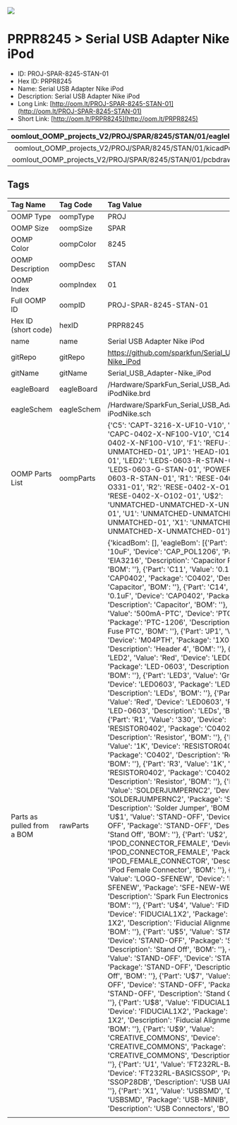 


  
![][im]
# PRPR8245 > Serial USB Adapter Nike iPod

- ID: PROJ-SPAR-8245-STAN-01
- Hex ID: PRPR8245
- Name: Serial USB Adapter Nike iPod
- Description: Serial USB Adapter Nike iPod
- Long Link: [http://oom.lt/PROJ-SPAR-8245-STAN-01](http://oom.lt/PROJ-SPAR-8245-STAN-01)
- Short Link: [http://oom.lt/PRPR8245](http://oom.lt/PRPR8245)
  

|oomlout_OOMP_projects_V2/PROJ/SPAR/8245/STAN/01/eagleImage.png|oomlout_OOMP_projects_V2/PROJ/SPAR/8245/STAN/01/eagleSchemImage.png|oomlout_OOMP_projects_V2/PROJ/SPAR/8245/STAN/01/kicadPcb3dFront.png|oomlout_OOMP_projects_V2/PROJ/SPAR/8245/STAN/01/kicadPcb3dBack.png|
| :---: | :---: | :---: | :---: |
|oomlout_OOMP_projects_V2/PROJ/SPAR/8245/STAN/01/kicadPcb3d.png|oomlout_OOMP_projects_V2/PROJ/SPAR/8245/STAN/01/bomBack.png|oomlout_OOMP_projects_V2/PROJ/SPAR/8245/STAN/01/bomFront.png|oomlout_OOMP_projects_V2/PROJ/SPAR/8245/STAN/01/pcbdraw.svg|
|oomlout_OOMP_projects_V2/PROJ/SPAR/8245/STAN/01/pcbdrawBack.svg||||

## Tags
  

|Tag Name|Tag Code|Tag Value|
| :--- | :--- | :--- |
|OOMP Type|oompType|PROJ|
|OOMP Size|oompSize|SPAR|
|OOMP Color|oompColor|8245|
|OOMP Description|oompDesc|STAN|
|OOMP Index|oompIndex|01|
|Full OOMP ID|oompID|PROJ-SPAR-8245-STAN-01|
|Hex ID (short code)|hexID|PRPR8245|
|name|name|Serial USB Adapter Nike iPod|
|gitRepo|gitRepo|https://github.com/sparkfun/Serial_USB_Adapter-Nike_iPod|
|gitName|gitName|Serial_USB_Adapter-Nike_iPod|
|eagleBoard|eagleBoard|/Hardware/SparkFun_Serial_USB_Adapter-iPodNike.brd|
|eagleSchem|eagleSchem|/Hardware/SparkFun_Serial_USB_Adapter-iPodNike.sch|
|OOMP Parts List|oompParts|{'C5': 'CAPT-3216-X-UF10-V10', 'C11': 'CAPC-0402-X-NF100-V10', 'C14': 'CAPC-0402-X-NF100-V10', 'F1': 'REFU-1206-X-UNMATCHED-01', 'JP1': 'HEAD-I01-X-PI04-01', 'LED2': 'LEDS-0603-R-STAN-01', 'LED3': 'LEDS-0603-G-STAN-01', 'POWER': 'LEDS-0603-R-STAN-01', 'R1': 'RESE-0402-X-O331-01', 'R2': 'RESE-0402-X-O102-01', 'R3': 'RESE-0402-X-O102-01', 'U$2': 'UNMATCHED-UNMATCHED-X-UNMATCHED-01', 'U1': 'UNMATCHED-UNMATCHED-X-UNMATCHED-01', 'X1': 'UNMATCHED-UNMATCHED-X-UNMATCHED-01'}|
|Parts as pulled from a BOM|rawParts|{'kicadBom': [], 'eagleBom': [{'Part': 'C5', 'Value': '10uF', 'Device': 'CAP_POL1206', 'Package': 'EIA3216', 'Description': 'Capacitor Polarized', 'BOM': ''}, {'Part': 'C11', 'Value': '0.1uF', 'Device': 'CAP0402', 'Package': 'C0402', 'Description': 'Capacitor', 'BOM': ''}, {'Part': 'C14', 'Value': '0.1uF', 'Device': 'CAP0402', 'Package': 'C0402', 'Description': 'Capacitor', 'BOM': ''}, {'Part': 'F1', 'Value': '500mA-PTC', 'Device': 'PTCSMD', 'Package': 'PTC-1206', 'Description': 'Resettable Fuse PTC', 'BOM': ''}, {'Part': 'JP1', 'Value': '', 'Device': 'M04PTH', 'Package': '1X04', 'Description': 'Header 4', 'BOM': ''}, {'Part': 'LED2', 'Value': 'Red', 'Device': 'LED0603', 'Package': 'LED-0603', 'Description': 'LEDs', 'BOM': ''}, {'Part': 'LED3', 'Value': 'Green', 'Device': 'LED0603', 'Package': 'LED-0603', 'Description': 'LEDs', 'BOM': ''}, {'Part': 'POWER', 'Value': 'Red', 'Device': 'LED0603', 'Package': 'LED-0603', 'Description': 'LEDs', 'BOM': ''}, {'Part': 'R1', 'Value': '330', 'Device': 'RESISTOR0402', 'Package': 'C0402', 'Description': 'Resistor', 'BOM': ''}, {'Part': 'R2', 'Value': '1K', 'Device': 'RESISTOR0402', 'Package': 'C0402', 'Description': 'Resistor', 'BOM': ''}, {'Part': 'R3', 'Value': '1K', 'Device': 'RESISTOR0402', 'Package': 'C0402', 'Description': 'Resistor', 'BOM': ''}, {'Part': 'SJ1', 'Value': 'SOLDERJUMPERNC2', 'Device': 'SOLDERJUMPERNC2', 'Package': 'SJ_2S', 'Description': 'Solder Jumper', 'BOM': ''}, {'Part': 'U$1', 'Value': 'STAND-OFF', 'Device': 'STAND-OFF', 'Package': 'STAND-OFF', 'Description': 'Stand Off', 'BOM': ''}, {'Part': 'U$2', 'Value': 'IPOD_CONNECTOR_FEMALE', 'Device': 'IPOD_CONNECTOR_FEMALE', 'Package': 'IPOD_FEMALE_CONNECTOR', 'Description': 'iPod Female Connector', 'BOM': ''}, {'Part': 'U$3', 'Value': 'LOGO-SFENEW', 'Device': 'LOGO-SFENEW', 'Package': 'SFE-NEW-WEBLOGO', 'Description': 'Spark Fun Electronics PCB Logo', 'BOM': ''}, {'Part': 'U$4', 'Value': 'FIDUCIAL1X2', 'Device': 'FIDUCIAL1X2', 'Package': 'FIDUCIAL-1X2', 'Description': 'Fiducial Alignment Points', 'BOM': ''}, {'Part': 'U$5', 'Value': 'STAND-OFF', 'Device': 'STAND-OFF', 'Package': 'STAND-OFF', 'Description': 'Stand Off', 'BOM': ''}, {'Part': 'U$6', 'Value': 'STAND-OFF', 'Device': 'STAND-OFF', 'Package': 'STAND-OFF', 'Description': 'Stand Off', 'BOM': ''}, {'Part': 'U$7', 'Value': 'STAND-OFF', 'Device': 'STAND-OFF', 'Package': 'STAND-OFF', 'Description': 'Stand Off', 'BOM': ''}, {'Part': 'U$8', 'Value': 'FIDUCIAL1X2', 'Device': 'FIDUCIAL1X2', 'Package': 'FIDUCIAL-1X2', 'Description': 'Fiducial Alignment Points', 'BOM': ''}, {'Part': 'U$9', 'Value': 'CREATIVE_COMMONS', 'Device': 'CREATIVE_COMMONS', 'Package': 'CREATIVE_COMMONS', 'Description': '', 'BOM': ''}, {'Part': 'U1', 'Value': 'FT232RL-BASICSSOP', 'Device': 'FT232RL-BASICSSOP', 'Package': 'SSOP28DB', 'Description': 'USB UART', 'BOM': ''}, {'Part': 'X1', 'Value': 'USBSMD', 'Device': 'USBSMD', 'Package': 'USB-MINIB', 'Description': 'USB Connectors', 'BOM': ''}]}|
||||



[im]: PROJ/SPAR/8245/STAN/01/kicadPcb3d_450.png
